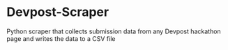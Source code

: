 # Devpost-Scraper
Python scraper that collects submission data from any Devpost hackathon page and writes the data to a CSV file
